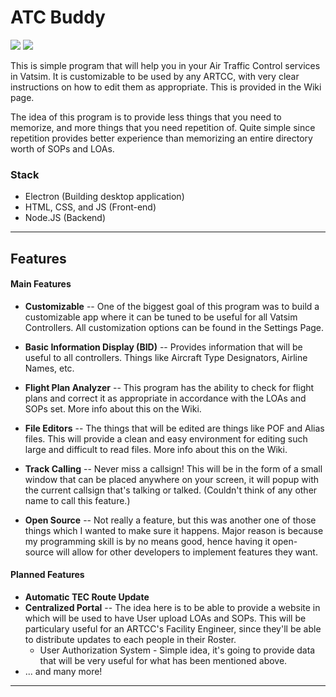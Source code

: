 # ATC Buddy
![](https://img.shields.io/github/license/RepeaterCreeper/ATC-Buddy.svg?style=for-the-badge) ![](https://img.shields.io/github/repo-size/RepeaterCreeper/ATC-Buddy.svg?style=for-the-badge)

This is simple program that will help you in your Air Traffic Control services in Vatsim. It is customizable to be used by any ARTCC, with very clear instructions on how to edit them as appropriate. This is provided in the Wiki page.

The idea of this program is to provide less things that you need to memorize, and more things that you need repetition of. Quite simple since repetition provides better experience than memorizing an entire directory worth of SOPs and LOAs.

### Stack
- Electron (Building desktop application)
- HTML, CSS, and JS (Front-end)
- Node.JS (Backend)

------------

## Features

#### Main Features
- **Customizable** -- One of the biggest goal of this program was to build a customizable app where it can be tuned to be useful for all Vatsim Controllers. All customization options can be found in the Settings Page.

- **Basic Information Display (BID)** -- Provides information that will be useful to all controllers. Things like Aircraft Type Designators, Airline Names, etc.

- **Flight Plan Analyzer** -- This program has the ability to check for flight plans and correct it as appropriate in accordance with the LOAs and SOPs set. More info about this on the Wiki.

- **File Editors** -- The things that will be edited are things like POF and Alias files. This will provide a clean and easy environment for editing such large and difficult to read files. More info about this on the Wiki.

- **Track Calling** -- Never miss a callsign! This will be in the form of a small window that can be placed anywhere on your screen, it will popup with the current callsign that's talking or talked. (Couldn't think of any other name to call this feature.)

- **Open Source** -- Not really a feature, but this was another one of those things which I wanted to make sure it happens. Major reason is because my programming skill is by no means good, hence having it open-source will allow for other developers to implement features they want.

#### Planned Features
- **Automatic TEC Route Update**
- **Centralized Portal** -- The idea here is to be able to provide a website in which will be used to have User upload LOAs and SOPs. This will be particulary useful for an ARTCC's Facility Engineer, since they'll be able to distribute updates to each people in their Roster.
	- User Authorization System - Simple idea, it's going to provide data that will be very useful for what has been mentioned above.
- ... and many more!

----------